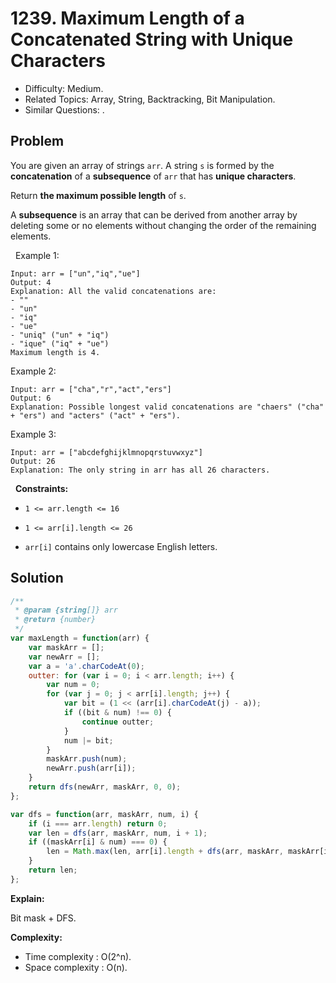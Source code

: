 # 1239. Maximum Length of a Concatenated String with Unique Characters

- Difficulty: Medium.
- Related Topics: Array, String, Backtracking, Bit Manipulation.
- Similar Questions: .

## Problem

You are given an array of strings `arr`. A string `s` is formed by the **concatenation** of a **subsequence** of `arr` that has **unique characters**.

Return **the **maximum** possible length** of `s`.

A **subsequence** is an array that can be derived from another array by deleting some or no elements without changing the order of the remaining elements.

 
Example 1:

```
Input: arr = ["un","iq","ue"]
Output: 4
Explanation: All the valid concatenations are:
- ""
- "un"
- "iq"
- "ue"
- "uniq" ("un" + "iq")
- "ique" ("iq" + "ue")
Maximum length is 4.
```

Example 2:

```
Input: arr = ["cha","r","act","ers"]
Output: 6
Explanation: Possible longest valid concatenations are "chaers" ("cha" + "ers") and "acters" ("act" + "ers").
```

Example 3:

```
Input: arr = ["abcdefghijklmnopqrstuvwxyz"]
Output: 26
Explanation: The only string in arr has all 26 characters.
```

 
**Constraints:**


	
- `1 <= arr.length <= 16`
	
- `1 <= arr[i].length <= 26`
	
- `arr[i]` contains only lowercase English letters.



## Solution

```javascript
/**
 * @param {string[]} arr
 * @return {number}
 */
var maxLength = function(arr) {
    var maskArr = [];
    var newArr = [];
    var a = 'a'.charCodeAt(0);
    outter: for (var i = 0; i < arr.length; i++) {
        var num = 0;
        for (var j = 0; j < arr[i].length; j++) {
            var bit = (1 << (arr[i].charCodeAt(j) - a));
            if ((bit & num) !== 0) {
                continue outter;
            }
            num |= bit;
        }
        maskArr.push(num);
        newArr.push(arr[i]);
    }
    return dfs(newArr, maskArr, 0, 0);
};

var dfs = function(arr, maskArr, num, i) {
    if (i === arr.length) return 0;
    var len = dfs(arr, maskArr, num, i + 1);
    if ((maskArr[i] & num) === 0) {
        len = Math.max(len, arr[i].length + dfs(arr, maskArr, maskArr[i] | num, i + 1));
    }
    return len;
};
```

**Explain:**

Bit mask + DFS.

**Complexity:**

* Time complexity : O(2^n).
* Space complexity : O(n).
